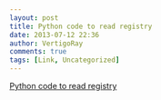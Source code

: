 ```yaml
---
layout: post
title: Python code to read registry
date: 2013-07-12 22:36
author: VertigoRay
comments: true
tags: [Link, Uncategorized]
---
```

<a href='http://stackoverflow.com/a/17608059/615422'>Python code to read registry</a>
